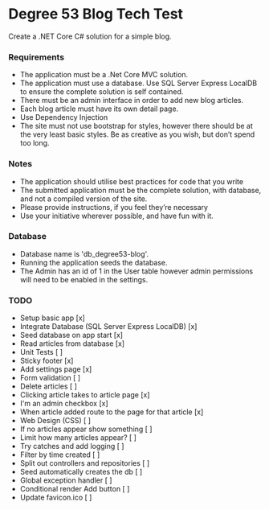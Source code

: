 # Degree 53 Blog Tech Test

Create a .NET Core C# solution for a simple blog.

### Requirements

* The application must be a .Net Core MVC solution.
* The application must use a database. Use SQL Server Express LocalDB to ensure the complete solution is self contained.
* There must be an admin interface in order to add new blog articles.
* Each blog article must have its own detail page.
* Use Dependency Injection
* The site must not use bootstrap for styles, however there should be at the very least basic styles. Be as creative as you wish, but don’t spend too long.

### Notes

* The application should utilise best practices for code that you write
* The submitted application must be the complete solution, with database, and not a compiled version of the site.
* Please provide instructions, if you feel they’re necessary
* Use your initiative wherever possible, and have fun with it.

### Database

* Database name is 'db_degree53-blog'.
* Running the application seeds the database.
* The Admin has an id of 1 in the User table however admin permissions will need to be enabled in the settings.

### TODO

* Setup basic app                                       [x]
* Integrate Database (SQL Server Express LocalDB)       [x]
* Seed database on app start                            [x]
* Read articles from database                           [x]
* Unit Tests                                            [ ]
* Sticky footer                                         [x]
* Add settings page                                     [x]
* Form validation                                       [ ]
* Delete articles                                       [ ]
* Clicking article takes to article page                [x]
* I'm an admin checkbox                                 [x]
* When article added route to the page for that article [x]
* Web Design (CSS)                                      [ ]
* If no articles appear show something                  [ ]
* Limit how many articles appear?                       [ ]
* Try catches and add logging                           [ ]
* Filter by time created                                [ ]
* Split out controllers and repositories                [ ]
* Seed automatically creates the db                     [ ]
* Global exception handler                              [ ]
* Conditional render Add button                         [ ]
* Update favicon.ico                                    [ ]
